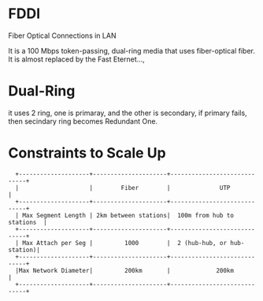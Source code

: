 # FDDI
Fiber Optical Connections in LAN

It is a 100 Mbps token-passing, dual-ring media that uses fiber-optical fiber. It is almost replaced by the Fast Eternet..., 

# Dual-Ring

it uses 2 ring, one is primaray, and the other is secondary, if primary fails, then secindary ring becomes Redundant One.

# Constraints to Scale Up

      +--------------------+---------------------+-----------------------------+
      |                    |        Fiber        |              UTP            |
      +--------------------+---------------------+-----------------------------+
      | Max Segment Length | 2km between stations|  100m from hub to stations  |
      +--------------------+---------------------+-----------------------------+
      | Max Attach per Seg |         1000        |  2 (hub-hub, or hub-station)|
      +--------------------+---------------------+-----------------------------+
      |Max Network Diameter|         200km       |             200km           |
      +--------------------+---------------------+-----------------------------+
